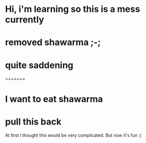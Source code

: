 # Hi, i'm learning so this is a mess currently


# removed shawarma ;-;

# quite saddening
=======
# I want to eat shawarma

# pull this back

At first I thought this would be very complicated. But now it's fun :)